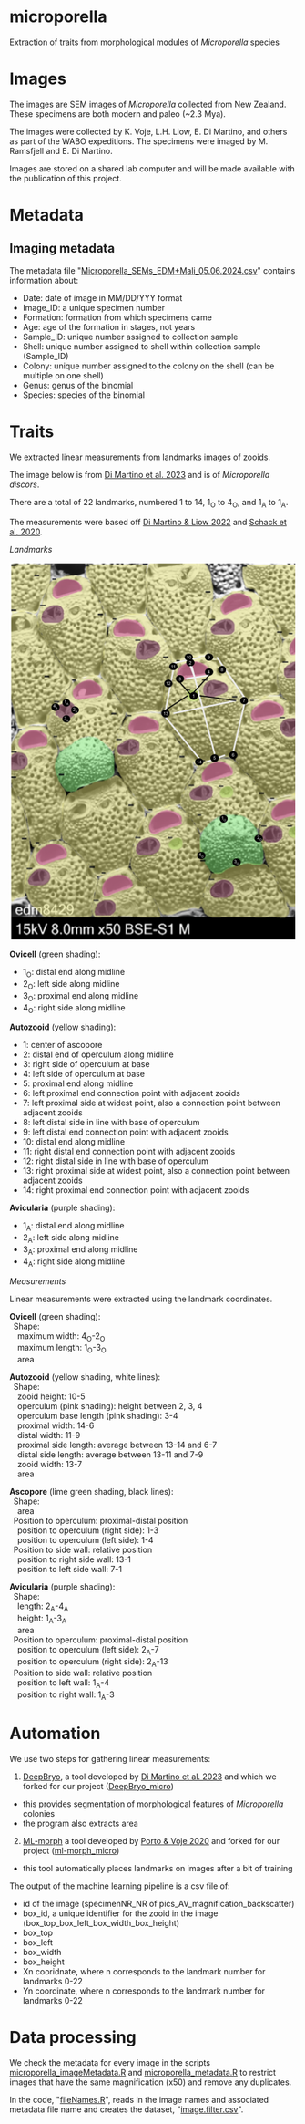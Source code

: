 # microporella
Extraction of traits from morphological modules of _Microporella_ species

# Images

The images are SEM images of _Microporella_ collected from New Zealand. These specimens are both modern and paleo (~2.3 Mya).

The images were collected by K. Voje, L.H. Liow, E. Di Martino, and others as part of the WABO expeditions. The specimens were imaged by M. Ramsfjell and E. Di Martino.

Images are stored on a shared lab computer and will be made available with the publication of this project.

# Metadata

## Imaging metadata

The metadata file "[Microporella_SEMs_EDM+Mali_05.06.2024.csv](https://github.com/megbalk/microporella/blob/main/Data/Microporella_SEMs_EDM%2BMali_05.06.2024.csv)" contains information about:
- Date: date of image in MM/DD/YYY format
- Image_ID: a unique specimen number
- Formation: formation from which specimens came
- Age: age of the formation in stages, not years
- Sample_ID: unique number assigned to collection sample
- Shell: unique number assigned to shell within collection sample (Sample_ID)
- Colony: unique number assigned to the colony on the shell (can be multiple on one shell)
- Genus: genus of the binomial
- Species: species of the binomial

# Traits

We extracted linear measurements from landmarks images of zooids.

The image below is from [Di Martino et al. 2023](https://doi.org/10.1002/lom3.10563) and is of _Microporella discors_.

There are a total of 22 landmarks, numbered 1 to 14, 1<sub>O</sub> to 4<sub>O</sub>, and 1<sub>A</sub> to 1<sub>A</sub>.

The measurements were based off [Di Martino & Liow 2022](https://doi.org/10.1111/evo.14598) and [Schack et al. 2020](https://www.jstor.org/stable/26937017).

*Landmarks*

![landmarks](Microporella_landmarks.png)

**Ovicell** (green shading):  
- 1<sub>O</sub>: distal end along midline
- 2<sub>O</sub>: left side along midline
- 3<sub>O</sub>: proximal end along midline
- 4<sub>O</sub>: right side along midline

**Autozooid** (yellow shading):  
- 1: center of ascopore
- 2: distal end of operculum along midline
- 3: right side of operculum at base
- 4: left side of operculum at base
- 5: proximal end along midline
- 6: left proximal end connection point with adjacent zooids
- 7: left proximal side at widest point, also a connection point between adjacent zooids
- 8: left distal side in line with base of operculum
- 9: left distal end connection point with adjacent zooids
- 10: distal end along midline
- 11: right distal end connection point with adjacent zooids
- 12: right distal side in line with base of operculum
- 13: right proximal side at widest point, also a connection point between adjacent zooids
- 14: right proximal end connection point with adjacent zooids

**Avicularia** (purple shading):  
- 1<sub>A</sub>: distal end along midline
- 2<sub>A</sub>: left side along midline
- 3<sub>A</sub>: proximal end along midline
- 4<sub>A</sub>: right side along midline

*Measurements*

Linear measurements were extracted using the landmark coordinates.

**Ovicell** (green shading):  
&ensp;Shape:  
&ensp;&ensp;maximum width: 4<sub>O</sub>-2<sub>O</sub>  
&ensp;&ensp;maximum length: 1<sub>O</sub>-3<sub>O</sub>  
&ensp;&ensp;area

**Autozooid** (yellow shading, white lines):  
&ensp;Shape:  
&ensp;&ensp;zooid height: 10-5  
&ensp;&ensp;operculum (pink shading): height between 2, 3, 4  
&ensp;&ensp;operculum base length (pink shading): 3-4  
&ensp;&ensp;proximal width: 14-6  
&ensp;&ensp;distal width: 11-9  
&ensp;&ensp;proximal side length: average between 13-14 and 6-7  
&ensp;&ensp;distal side length: average between 13-11 and 7-9  
&ensp;&ensp;zooid width: 13-7  
&ensp;&ensp;area

**Ascopore** (lime green shading, black lines):  
&ensp;Shape:  
&ensp;&ensp;area  
&ensp;Position to operculum: proximal-distal position  
&ensp;&ensp;position to operculum (right side): 1-3  
&ensp;&ensp;position to operculum (left side): 1-4  
&ensp;Position to side wall: relative position  
&ensp;&ensp;position to right side wall: 13-1  
&ensp;&ensp;position to left side wall: 7-1

**Avicularia** (purple shading):  
&ensp;Shape:  
&ensp;&ensp;length: 2<sub>A</sub>-4<sub>A</sub>  
&ensp;&ensp;height: 1<sub>A</sub>-3<sub>A</sub>  
&ensp;&ensp;area  
&ensp;Position to operculum: proximal-distal position  
&ensp;&ensp;position to operculum (left side): 2<sub>A</sub>-7  
&ensp;&ensp;position to operculum (right side): 2<sub>A</sub>-13  
&ensp;Position to side wall: relative position  
&ensp;&ensp;position to left wall: 1<sub>A</sub>-4  
&ensp;&ensp;position to right wall: 1<sub>A</sub>-3

# Automation

We use two steps for gathering linear measurements:

1. [DeepBryo](https://github.com/agporto/DeepBryo/), a tool developed by [Di Martino et al. 2023](https://doi.org/10.1002/lom3.10563) and which we forked for our project ([DeepBryo_micro](https://github.com/megbalk/DeepBryo_micro))
  - this provides segmentation of morphological features of _Microporella_ colonies
  - the program also extracts area

2.  [ML-morph](https://github.com/agporto/ml-morph) a tool developed by [Porto & Voje 2020](https://doi.org/10.1111/2041-210X.13373) and forked for our project ([ml-morph_micro](https://github.com/megbalk/ml-morph_micro))
   - this tool automatically places landmarks on images after a bit of training

The output of the machine learning pipeline is a csv file of:
- id of the image (specimenNR_NR of pics_AV_magnification_backscatter)
- box_id, a unique identifier for the zooid in the image (box_top_box_left_box_width_box_height)
- box_top
- box_left
- box_width
- box_height
- Xn cooridnate, where n corresponds to the landmark number for landmarks 0-22
- Yn coordinate, where n corresponds to the landmark number for landmarks 0-22

# Data processing

We check the metadata for every image in the scripts [microporella_imageMetadata.R](https://github.com/megbalk/microporella/blob/main/Scripts/microporella_imageMetadata.R) and [microporella_metadata.R](https://github.com/megbalk/microporella/blob/main/Scripts/microporella_metadata.R) to restrict images that have the same magnification (x50) and remove any duplicates.

In the code, "[fileNames.R](https://github.com/megbalk/microporella/blob/main/Scripts/filterImages.R)", reads in the image names and associated metadata file name and creates the dataset, "[image.filter.csv](https://github.com/megbalk/microporella/blob/main/Data/image.filter.csv)".
